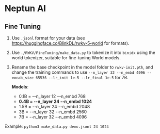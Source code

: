 # Neptun AI

## Fine Tuning

1. Use `.jsonl` format for your data (see https://huggingface.co/BlinkDL/rwkv-5-world for formats).

2. Use `./RWKV/FineTuning/make_data.py` to tokenize it into `binidx` using the world tokenizer, suitable for fine-tuning World models.

3. Rename the base checkpoint in the model folder to `rwkv-init.pth`, and change the training commands to use `--n_layer 32 --n_embd 4096 --vocab_size 65536 --lr_init 1e-5 --lr_final 1e-5` for 7B.

   **Models:**

   - 0.1B = --n_layer 12 --n_embd 768
   - **0.4B = --n_layer 24 --n_embd 1024**
   - 1.5B = --n_layer 24 --n_embd 2048
   - 3B = --n_layer 32 --n_embd 2560
   - 7B = --n_layer 32 --n_embd 4096

Example: `python3 make_data.py demo.jsonl 24 1024`

